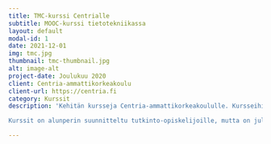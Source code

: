```yaml
---
title: TMC-kurssi Centrialle
subtitle: MOOC-kurssi tietotekniikassa
layout: default
modal-id: 1
date: 2021-12-01
img: tmc.jpg
thumbnail: tmc-thumbnail.jpg
alt: image-alt
project-date: Joulukuu 2020
client: Centria-ammattikorkeakoulu
client-url: https://centria.fi
category: Kurssit
description: 'Kehitän kursseja Centria-ammattikorkeakoululle. Kursseihin kuuluu muun muassa ohjelmoinnin perusteet. Kurssi käyttää TMC-testausympäristöä tehtävien tarkistamiseen. TMC mahdollistaa tehtävien pelillistämisen, antaen välittömän palautteen ja pisteytyksen opiskelijoille. Näin myös kurssi skaalautuu lähes äärettömään opiskelijamäärään, kun tehtävien tarkistus on automatisoitu. 

Kurssit on alunperin suunnitteltu tutkinto-opiskelijoille, mutta on julkaistu myös avoimina MOOC-kursseina, ja niistä rakennetaan myöhemmin Centrian "vauhtiväylä", keino saada opiskeluoikeus suorittamalla kursseja jo etukäteen.'

---
```


